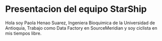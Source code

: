 # Presentacion del equipo StarShip
Hola soy Paola Henao Suarez, Ingeniera Bioquimica de la Universidad de Antioquia, Trabajo como Data Factory en SourceMeridian y soy ciclista en mis tiempos libre.
